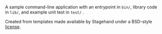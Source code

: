 A sample command-line application with an entrypoint in `bin/`, library code in `lib/`, and example unit test in `test/`
.

Created from templates made available by Stagehand under a BSD-style
[license](https://github.com/dart-lang/stagehand/blob/master/LICENSE).
